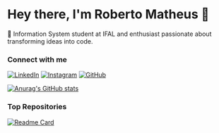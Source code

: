 # Hey there, I'm Roberto Matheus 👋 

🚀 Information System student at IFAL and enthusiast passionate about transforming ideas into code.

### Connect with me

[![LinkedIn](https://img.shields.io/badge/LinkedIn-000?style=for-the-badge&logo=linkedin&logoColor=)](https://www.linkedin.com/in/roberto-amorim-desenvolvedor/)
[![Instagram](https://img.shields.io/badge/-Instagram-000?style=for-the-badge&logo=instagram&logoColor=white)](https://www.instagram.com/roberto_am15/)
[![GitHub](https://img.shields.io/badge/GitHub-100000?style=for-the-badge&logo=github&logoColor=white)](https://github.com/robertomatheuss)

[![Anurag's GitHub stats](https://github-readme-stats.vercel.app/api?username=robertomatheuss&show_icons=true&theme=swift)](https://github.com/anuraghazra/github-readme-stats)
### Top Repositories
[![Readme Card](https://github-readme-stats.vercel.app/api/pin/?username=robertomatheuss&repo=chess-system-java&theme=swift)](https://github.com/robertomatheuss/chess-system-java)
